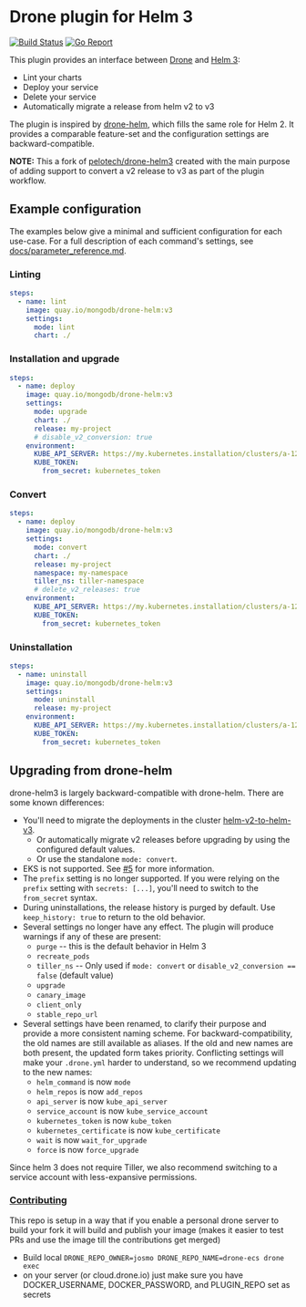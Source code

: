 # Drone plugin for Helm 3

[![Build Status](https://drone.corp.mongodb.com/api/badges/mongodb-forks/drone-helm3/status.svg)](https://drone.corp.mongodb.com/mongodb-forks/drone-helm3)
[![Go Report](https://goreportcard.com/badge/github.com/mongodb-forks/drone-helm3)](https://goreportcard.com/report/github.com/mongodb-forks/drone-helm3)

This plugin provides an interface between [Drone](https://drone.io/) and [Helm 3](https://github.com/kubernetes/helm):

* Lint your charts
* Deploy your service
* Delete your service
* Automatically migrate a release from helm v2 to v3

The plugin is inspired by [drone-helm](https://github.com/ipedrazas/drone-helm), which fills the same role for Helm 2. It provides a comparable feature-set and the configuration settings are backward-compatible.

**NOTE:** This a fork of [pelotech/drone-helm3](https://github.com/pelotech/drone-helm3) created with the main purpose of adding support to convert a v2 release to v3 as part of the plugin workflow.

## Example configuration

The examples below give a minimal and sufficient configuration for each use-case. For a full description of each command's settings, see [docs/parameter_reference.md](docs/parameter_reference.md).

### Linting

```yaml
steps:
  - name: lint
    image: quay.io/mongodb/drone-helm:v3
    settings:
      mode: lint
      chart: ./
```

### Installation and upgrade

```yaml
steps:
  - name: deploy
    image: quay.io/mongodb/drone-helm:v3
    settings:
      mode: upgrade
      chart: ./
      release: my-project
      # disable_v2_conversion: true
    environment:
      KUBE_API_SERVER: https://my.kubernetes.installation/clusters/a-1234
      KUBE_TOKEN:
        from_secret: kubernetes_token
```

### Convert

```yaml
steps:
  - name: deploy
    image: quay.io/mongodb/drone-helm:v3
    settings:
      mode: convert
      chart: ./
      release: my-project
      namespace: my-namespace
      tiller_ns: tiller-namespace
      # delete_v2_releases: true
    environment:
      KUBE_API_SERVER: https://my.kubernetes.installation/clusters/a-1234
      KUBE_TOKEN:
        from_secret: kubernetes_token
```

### Uninstallation

```yaml
steps:
  - name: uninstall
    image: quay.io/mongodb/drone-helm:v3
    settings:
      mode: uninstall
      release: my-project
    environment:
      KUBE_API_SERVER: https://my.kubernetes.installation/clusters/a-1234
      KUBE_TOKEN:
        from_secret: kubernetes_token
```

## Upgrading from drone-helm

drone-helm3 is largely backward-compatible with drone-helm. There are some known differences:

* You'll need to migrate the deployments in the cluster [helm-v2-to-helm-v3](https://helm.sh/blog/migrate-from-helm-v2-to-helm-v3/).
  * Or automatically migrate v2 releases before upgrading by using the configured default values. 
  * Or use the standalone `mode: convert`.
* EKS is not supported. See [#5](https://github.com/pelotech/drone-helm3/issues/5) for more information.
* The `prefix` setting is no longer supported. If you were relying on the `prefix` setting with `secrets: [...]`, you'll need to switch to the `from_secret` syntax.
* During uninstallations, the release history is purged by default. Use `keep_history: true` to return to the old behavior.
* Several settings no longer have any effect. The plugin will produce warnings if any of these are present:
    * `purge` -- this is the default behavior in Helm 3
    * `recreate_pods`
    * `tiller_ns` -- Only used if `mode: convert` or `disable_v2_conversion == false` (default value)
    * `upgrade`
    * `canary_image`
    * `client_only`
    * `stable_repo_url`
* Several settings have been renamed, to clarify their purpose and provide a more consistent naming scheme. For backward-compatibility, the old names are still available as aliases. If the old and new names are both present, the updated form takes priority. Conflicting settings will make your `.drone.yml` harder to understand, so we recommend updating to the new names:
    * `helm_command` is now `mode`
    * `helm_repos` is now `add_repos`
    * `api_server` is now `kube_api_server`
    * `service_account` is now `kube_service_account`
    * `kubernetes_token` is now `kube_token`
    * `kubernetes_certificate` is now `kube_certificate`
    * `wait` is now `wait_for_upgrade`
    * `force` is now `force_upgrade`

Since helm 3 does not require Tiller, we also recommend switching to a service account with less-expansive permissions.

### [Contributing](docs/contributing.md)

This repo is setup in a way that if you enable a personal drone server to build your fork it will
 build and publish your image (makes it easier to test PRs and use the image till the contributions get merged)

* Build local ```DRONE_REPO_OWNER=josmo DRONE_REPO_NAME=drone-ecs drone exec```
* on your server (or cloud.drone.io) just make sure you have DOCKER_USERNAME, DOCKER_PASSWORD, and PLUGIN_REPO set as secrets
